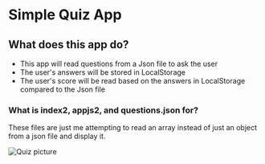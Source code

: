 # Simple Quiz App

## What does this app do?

* This app will read questions from a Json file to ask the user
* The user's answers will be stored in LocalStorage
* The user's score will be read based on the answers in LocalStorage compared to the Json file

### What is index2, appjs2, and questions.json for?
These files are just me attempting to read an array instead of just an object from a json file and display it.

![Quiz picture](http://interactive.wttw.com/sites/all/themes/wttwbootstrap3/img/whereinchicago/quiz-title.png "Quiz logo")
